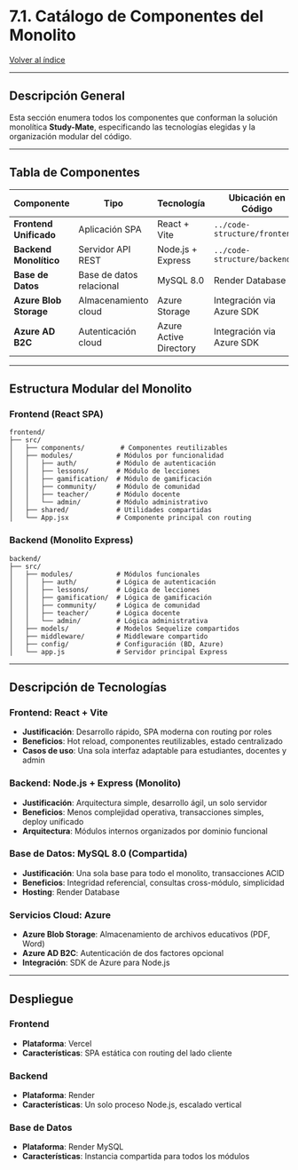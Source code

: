 # 7.1. Catálogo de Componentes del Monolito

[Volver al índice](../7.md)

---

## Descripción General

Esta sección enumera todos los componentes que conforman la solución monolítica **Study-Mate**, especificando las tecnologías elegidas y la organización modular del código.

---

## Tabla de Componentes

| **Componente**                    | **Tipo**                       | **Tecnología**      | **Ubicación en Código**                              |
|-----------------------------------|--------------------------------|---------------------|------------------------------------------------------|
| **Frontend Unificado**           | Aplicación SPA                 | React + Vite        | `../code-structure/frontend/`                       |
| **Backend Monolítico**           | Servidor API REST              | Node.js + Express   | `../code-structure/backend/`                        |
| **Base de Datos**                | Base de datos relacional       | MySQL 8.0           | Render Database                                      |
| **Azure Blob Storage**           | Almacenamiento cloud           | Azure Storage       | Integración via Azure SDK                           |
| **Azure AD B2C**                 | Autenticación cloud            | Azure Active Directory | Integración via Azure SDK                        |

---

## Estructura Modular del Monolito

### **Frontend (React SPA)**
```
frontend/
├── src/
│   ├── components/         # Componentes reutilizables
│   ├── modules/           # Módulos por funcionalidad
│   │   ├── auth/          # Módulo de autenticación
│   │   ├── lessons/       # Módulo de lecciones
│   │   ├── gamification/  # Módulo de gamificación
│   │   ├── community/     # Módulo de comunidad
│   │   ├── teacher/       # Módulo docente
│   │   └── admin/         # Módulo administrativo
│   ├── shared/            # Utilidades compartidas
│   └── App.jsx            # Componente principal con routing
```

### **Backend (Monolito Express)**
```
backend/
├── src/
│   ├── modules/           # Módulos funcionales
│   │   ├── auth/          # Lógica de autenticación
│   │   ├── lessons/       # Lógica de lecciones
│   │   ├── gamification/  # Lógica de gamificación
│   │   ├── community/     # Lógica de comunidad
│   │   ├── teacher/       # Lógica docente
│   │   └── admin/         # Lógica administrativa
│   ├── models/            # Modelos Sequelize compartidos
│   ├── middleware/        # Middleware compartido
│   ├── config/            # Configuración (BD, Azure)
│   └── app.js             # Servidor principal Express
```

---

## Descripción de Tecnologías

### **Frontend: React + Vite**
- **Justificación**: Desarrollo rápido, SPA moderna con routing por roles
- **Beneficios**: Hot reload, componentes reutilizables, estado centralizado
- **Casos de uso**: Una sola interfaz adaptable para estudiantes, docentes y admin

### **Backend: Node.js + Express (Monolito)**
- **Justificación**: Arquitectura simple, desarrollo ágil, un solo servidor
- **Beneficios**: Menos complejidad operativa, transacciones simples, deploy unificado
- **Arquitectura**: Módulos internos organizados por dominio funcional

### **Base de Datos: MySQL 8.0 (Compartida)**
- **Justificación**: Una sola base para todo el monolito, transacciones ACID
- **Beneficios**: Integridad referencial, consultas cross-módulo, simplicidad
- **Hosting**: Render Database

### **Servicios Cloud: Azure**
- **Azure Blob Storage**: Almacenamiento de archivos educativos (PDF, Word)
- **Azure AD B2C**: Autenticación de dos factores opcional
- **Integración**: SDK de Azure para Node.js

---

## Despliegue

### **Frontend**
- **Plataforma**: Vercel
- **Características**: SPA estática con routing del lado cliente

### **Backend**
- **Plataforma**: Render
- **Características**: Un solo proceso Node.js, escalado vertical

### **Base de Datos**
- **Plataforma**: Render MySQL
- **Características**: Instancia compartida para todos los módulos

